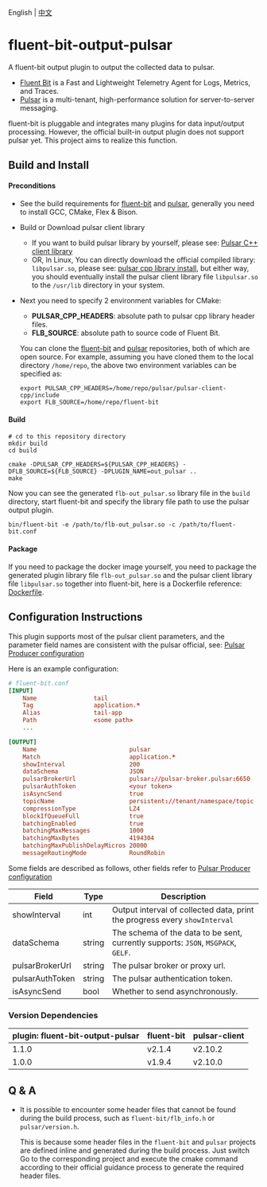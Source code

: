English | [中文](README.zh-cn.md)

# fluent-bit-output-pulsar
A fluent-bit output plugin to output the collected data to pulsar.

* [Fluent Bit](https://docs.fluentbit.io/manual) is a Fast and Lightweight Telemetry Agent for Logs, Metrics, and Traces.
* [Pulsar](https://pulsar.apache.org/docs/2.10.x/concepts-overview/) is a multi-tenant, high-performance solution for server-to-server messaging.

fluent-bit is pluggable and integrates many plugins for data input/output processing. However, the official built-in output plugin does not support pulsar yet. This project aims to realize this function.

## Build and Install
#### Preconditions
* See the build requirements for [fluent-bit](https://docs.fluentbit.io/manual/installation/requirements) and [pulsar](https://pulsar.apache.org/api/cpp/2.10.x/), generally you need to install GCC, CMake, Flex & Bison.
* Build or Download pulsar client library
  * If you want to build pulsar library by yourself, please see: [Pulsar C++ client library
](https://github.com/apache/pulsar/tree/master/pulsar-client-cpp#pulsar-c-client-library)
  * OR, In Linux, You can directly download the official compiled library: `libpulsar.so`, please see: [pulsar cpp library install](https://pulsar.apache.org/docs/client-libraries-cpp#install-dependencies), but either way, you should eventually install the pulsar client library file `libpulsar.so` to the `/usr/lib` directory in your system.
* Next you need to specify 2 environment variables for CMake:
  * **PULSAR_CPP_HEADERS**: absolute path to pulsar cpp library header files.
  * **FLB_SOURCE**: absolute path to source code of Fluent Bit.

  You can clone the [fluent-bit](https://github.com/fluent/fluent-bit) and [pulsar](https://github.com/apache/pulsar) repositories, both of which are open source. For example, assuming you have cloned them to the local directory `/home/repo`, the above two environment variables can be specified as:
  ```shell
  export PULSAR_CPP_HEADERS=/home/repo/pulsar/pulsar-client-cpp/include
  export FLB_SOURCE=/home/repo/fluent-bit
  ```
#### Build
```
# cd to this repository directory
mkdir build
cd build

cmake -DPULSAR_CPP_HEADERS=${PULSAR_CPP_HEADERS} -DFLB_SOURCE=${FLB_SOURCE} -DPLUGIN_NAME=out_pulsar ..
make
```
Now you can see the generated `flb-out_pulsar.so` library file in the `build` directory, start fluent-bit and specify the library file path to use the pulsar output plugin.
```shell
bin/fluent-bit -e /path/to/flb-out_pulsar.so -c /path/to/fluent-bit.conf
```
#### Package
If you need to package the docker image yourself, you need to package the generated plugin library file `flb-out_pulsar.so` and the pulsar client library file `libpulsar.so` together into fluent-bit, here is a Dockerfile reference: [Dockerfile](Dockerfile).

## Configuration Instructions
This plugin supports most of the pulsar client parameters, and the parameter field names are consistent with the pulsar official, see: [Pulsar Producer configuration](https://pulsar.apache.org/reference/#/3.0.x/client/client-configuration-producer)

Here is an example configuration:
```conf
# fluent-bit.conf
[INPUT]
    Name                tail
    Tag                 application.*
    Alias               tail-app
    Path                <some path>
    ...

[OUTPUT]
    Name                          pulsar
    Match                         application.*
    showInterval                  200
    dataSchema                    JSON
    pulsarBrokerUrl               pulsar://pulsar-broker.pulsar:6650
    pulsarAuthToken               <your token>
    isAsyncSend                   true
    topicName                     persistent://tenant/namespace/topic
    compressionType               LZ4
    blockIfQueueFull              true
    batchingEnabled               true
    batchingMaxMessages           1000
    batchingMaxBytes              4194304
    batchingMaxPublishDelayMicros 20000
    messageRoutingMode            RoundRobin
```
Some fields are described as follows, other fields refer to [Pulsar Producer configuration](https://pulsar.apache.org/reference/#/3.0.x/client/client-configuration-producer)

| Field | Type | Description                                                                       |
| --- | --- |-----------------------------------------------------------------------------------|
| showInterval | int | Output interval of collected data, print the progress every `showInterval`        |
| dataSchema | string | The schema of the data to be sent, currently supports: `JSON`, `MSGPACK`, `GELF`. |
| pulsarBrokerUrl | string | The pulsar broker or proxy url.                                                   |
| pulsarAuthToken | string | The pulsar authentication token.                                                  |
| isAsyncSend | bool | Whether to send asynchronously.                                                   |

### Version Dependencies
| plugin: fluent-bit-output-pulsar | fluent-bit | pulsar-client |
|----------------------------------|------------|---------------|
| 1.1.0                            | v2.1.4      | v2.10.2      |
| 1.0.0                            | v1.9.4      | v2.10.0      |

## Q & A
* It is possible to encounter some header files that cannot be found during the build process, such as `fluent-bit/flb_info.h` or `pulsar/version.h`.
    
    This is because some header files in the `fluent-bit` and `pulsar` projects are defined inline and generated during the build process.
    Just switch Go to the corresponding project and execute the cmake command according to their official guidance process to generate the required header files.
